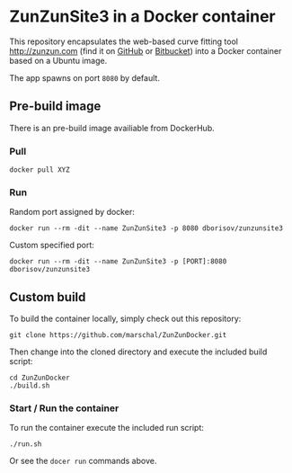 # ZunZunSite3 in a Docker container
This repository encapsulates the web-based curve fitting tool http://zunzun.com (find it on [GitHub](https://github.com/zunzun/zunzunsite3) or [Bitbucket](https://bitbucket.org/zunzuncode/zunzunsite3)) into a Docker container based on a Ubuntu image.

The app spawns on port `8080` by default.

## Pre-build image
There is an pre-build image availiable from DockerHub.

### Pull
```
docker pull XYZ
```

### Run
Random port assigned by docker:
```
docker run --rm -dit --name ZunZunSite3 -p 8080 dborisov/zunzunsite3
```

Custom specified port:
```
docker run --rm -dit --name ZunZunSite3 -p [PORT]:8080 dborisov/zunzunsite3
```


## Custom build
To build the container locally, simply check out this repository:
```
git clone https://github.com/marschal/ZunZunDocker.git
```
Then change into the cloned directory and execute the included build script:
```
cd ZunZunDocker
./build.sh
```

### Start / Run the container
To run the container execute the included run script:
```
./run.sh
```
Or see the `docer run` commands above.
